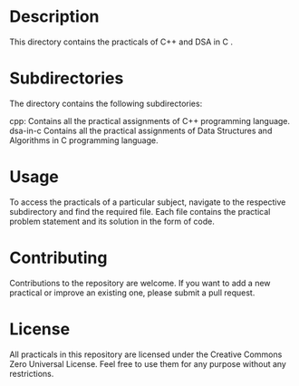 # Description
This directory contains the practicals of C++ and DSA in C .

# Subdirectories
The directory contains the following subdirectories:

cpp: Contains all the practical assignments of C++ programming language.</br>
dsa-in-c Contains all the practical assignments of Data Structures and Algorithms in C programming language.

# Usage
To access the practicals of a particular subject, navigate to the respective subdirectory and find the required file. Each file contains the practical problem statement and its solution in the form of code.

# Contributing
Contributions to the repository are welcome. If you want to add a new practical or improve an existing one, please submit a pull request.

# License
All practicals in this repository are licensed under the Creative Commons Zero Universal License. Feel free to use them for any purpose without any restrictions.
